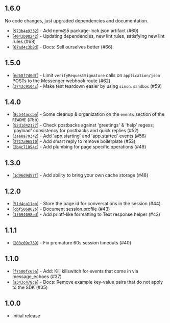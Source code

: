 ## 1.6.0

No code changes, just upgraded dependencies and documentation.

* [[`973b4e9332`](https://github.com/CondeNast/launch-vehicle-fbm/commit/973b4e9332)] - Add npm@5 package-lock.json artifact (#69)
* [[`4043b00242`](https://github.com/CondeNast/launch-vehicle-fbm/commit/4043b00242)] - Updating dependencies, new lint rules, satisfying new lint rules (#68)
* [[`67ad4c3b8d`](https://github.com/CondeNast/launch-vehicle-fbm/commit/67ad4c3b8d)] - Docs: Sell ourselves better (#66)

## 1.5.0

* [[`6d68f7d0df`](https://github.com/CondeNast/launch-vehicle-fbm/commit/6d68f7d0df)] - Limit `verifyRequestSignature` calls on `application/json` POSTs to the Messenger webhook route (#62)
* [[`3743c9104c`](https://github.com/CondeNast/launch-vehicle-fbm/commit/3743c9104c)] - Make test teardown easier by using `sinon.sandbox` (#59)

## 1.4.0

* [[`8cb44accba`](https://github.com/CondeNast/launch-vehicle-fbm/commit/8cb44accba)] - Some cleanup & organization on the `events` section of the `README` (#55)
* [[`52d1d42177`](https://github.com/CondeNast/launch-vehicle-fbm/commit/52d1d42177)] - Check postbacks against 'greetings' & 'help' regexs; 'payload' consistency for postbacks and quick replies (#52)
* [[`3aa8a70342`](https://github.com/CondeNast/launch-vehicle-fbm/commit/3aa8a70342)] - Add 'app.starting' and 'app.started' events (#56)
* [[`2717a965f0`](https://github.com/CondeNast/launch-vehicle-fbm/commit/2717a965f0)] - Add smart reply to remove boilerplate (#53)
* [[`2b4c71094c`](https://github.com/CondeNast/launch-vehicle-fbm/commit/2b4c71094c)] - Add plumbing for page specific operations (#49)

## 1.3.0

*  [[`1d96d9d57f`](https://github.com/CondeNast/launch-vehicle-fbm/commit/1d96d9d57f)] - Add ability to bring your own cache storage (#48)

## 1.2.0

* [[`51d4ca11aa`](https://github.com/CondeNast/launch-vehicle-fbm/commit/51d4ca11aa)] - Store the page id for conversations in the session (#44)
* [[`cbf506862b`](https://github.com/CondeNast/launch-vehicle-fbm/commit/cbf506862b)] - Document session.profile (#43)
* [[`1f094098ed`](https://github.com/CondeNast/launch-vehicle-fbm/commit/1f094098ed)] - Add printf-like formatting to Text response helper (#42)

## 1.1.1

* [[`203c09c739`](https://github.com/CondeNast/launch-vehicle-fbm/commit/203c09c739)] - Fix premature 60s session timeouts (#40)

## 1.1.0

* [[`f7500fc63a`](https://github.com/CondeNast/launch-vehicle-fbm/commit/f7500fc63a)] - Add: Kill killswitch for events that come in via message_echoes (#37)
* [[`a343c478ce`](https://github.com/CondeNast/launch-vehicle-fbm/commit/a343c478ce)] - Docs: Remove example key-value pairs that do not apply to the SDK (#35)

## 1.0.0

- Initial release
